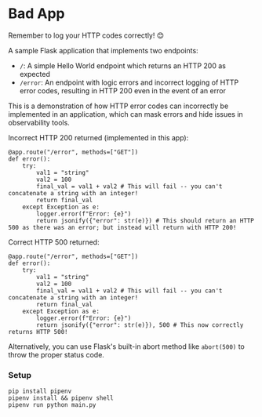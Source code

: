# Bad App

Remember to log your HTTP codes correctly! 😊

A sample Flask application that implements two endpoints:

- `/`: A simple Hello World endpoint which returns an HTTP 200 as expected
- `/error`: An endpoint with logic errors and incorrect logging of HTTP error codes, resulting in HTTP 200 even in the event of an error

This is a demonstration of how HTTP error codes can incorrectly be implemented in an application, which can mask errors and hide issues in observability tools.

Incorrect HTTP 200 returned (implemented in this app):
```
@app.route("/error", methods=["GET"])
def error():
    try:
        val1 = "string"
        val2 = 100
        final_val = val1 + val2 # This will fail -- you can't concatenate a string with an integer!
        return final_val
    except Exception as e:
        logger.error(f"Error: {e}")
        return jsonify({"error": str(e)}) # This should return an HTTP 500 as there was an error; but instead will return with HTTP 200!
```

Correct HTTP 500 returned:
```
@app.route("/error", methods=["GET"])
def error():
    try:
        val1 = "string"
        val2 = 100
        final_val = val1 + val2 # This will fail -- you can't concatenate a string with an integer!
        return final_val
    except Exception as e:
        logger.error(f"Error: {e}")
        return jsonify({"error": str(e)}), 500 # This now correctly returns HTTP 500!
```

Alternatively, you can use Flask's built-in abort method like `abort(500)` to throw the proper status code.

### Setup

```
pip install pipenv
pipenv install && pipenv shell
pipenv run python main.py
```